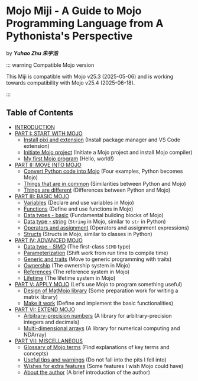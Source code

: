 # Mojo Miji - A Guide to Mojo Programming Language from A Pythonista's Perspective

by ***Yuhao Zhu 朱宇浩***

::: warning Compatible Mojo version

This Miji is compatible with Mojo v25.3 (2025-05-06) and is working towards compatibility with Mojo
v25.4 (2025-06-18).

:::

## Table of Contents

- [INTRODUCTION](./intro)
- [PART I: START WITH MOJO](./start/start)
  <!-- - [Install Magic (being deprecated)](./start/magic) (This will be deprecated in future) -->
  - [Install pixi and extension](./start/pixi) (Install package manager and VS Code extension)
  - [Initiate Mojo project](./start/project) (Initiate a Mojo project and install Mojo compiler)
  - [My first Mojo program](./start/hello) (Hello, world!)
- [PART II: MOVE INTO MOJO](./move/move)
  - [Convert Python code into Mojo](./move/examples) (Four examples, Python becomes Mojo)
  - [Things that are in common](./move/common) (Similarities between Python and Mojo)
  - [Things are different](./move/different) (Differences between Python and Mojo)
- [PART III: BASIC MOJO](./basic/basic)
  - [Variables](./basic/variables) (Declare and use variables in Mojo)
  - [Functions](./basic/functions) (Define and use functions in Mojo)
  - [Data types - basic](./basic/types) (Fundamental building blocks of Mojo)
  - [Data type - string](./basic/string) (`String` in Mojo, similar to `str` in Python)
  - [Operators and assignment](./basic/operators) (Operators and assignment expressions)
  <!-- - [Control flows (Yuhao is working on this)](./basic/control_flows) -->
  - [Structs](./basic/structs) (Structs in Mojo, similar to classes in Python)
- [PART IV: ADVANCED MOJO](./advanced/advanced)
  - [Data type - SIMD](./advanced/simd) (The first-class `SIMD` type)
  <!-- - [Error handling (Yuhao is working on this)](./advanced/error_handling) -->
  - [Parameterization](./advanced/parameterization) (Shift work from run time to compile time)
  - [Generic and traits](./advanced/generic) (Move to generic programming with traits)
  - [Ownership](./advanced/ownership) (The ownership system in Mojo)
  - [References](./advanced/references) (The reference system in Mojo)
  - [Lifetime](./advanced/lifetime) (The lifetime system in Mojo)
  <!-- - [Call Python in Mojo](./advanced/python) -->
- [PART V: APPLY MOJO](./apply/apply.md) (Let's use Mojo to program something useful)
  - [Design of MatMojo library](./apply/design.md) (Some preparation work for writing a matrix library)
  - [Make it work](./apply/work.md) (Define and implement the basic functionalities)
- [PART VI: EXTEND MOJO](./extend/extend)
  - [Arbitrary-precision numbers](./extend/decimojo) (A library for arbitrary-precision integers and decimals)
  - [Multi-dimensional arrays](./extend/numojo) (A library for numerical computing and NDArray)
- [PART VII: MISCELLANEOUS](./misc/misc)
  <!-- - [Memory layout of Mojo objects](./misc/layout) (How Mojo objects are stored in memory) -->
  - [Glossary of Mojo terms](./misc/glossary) (Find explanations of key terms and concepts)
  - [Useful tips and warnings](./misc/tips) (Do not fall into the pits I fell into)
  - [Wishes for extra features](./misc/wishes) (Some features I wish Mojo could have)
  - [About the author](./misc/author) (A brief introduction of the author)
  <!-- - [Further readings] -->
